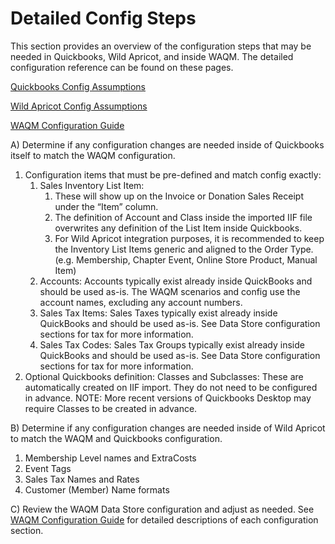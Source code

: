 # Detailed Config Steps

This section provides an overview of the configuration steps that may be needed in Quickbooks, Wild Apricot, and inside WAQM.  The detailed configuration reference can be found on these pages.

[Quickbooks Config Assumptions](../waqm-config-reference/quickbooks-config-assumptions.md)

[Wild Apricot Config Assumptions](../waqm-config-reference/wild-apricot-config-assumptions.md)

[WAQM Configuration Guide](../waqm-config-reference/waqm-configuration-guide.md)

A\) Determine if any configuration changes are needed inside of Quickbooks itself to match the WAQM configuration.  

1. Configuration items that must be pre-defined and match config exactly: 
   1. Sales Inventory List Item:
      1. These will show up on the Invoice or Donation Sales Receipt under the “Item” column.
      2. The definition of Account and Class inside the imported IIF file overwrites any definition of the List Item inside Quickbooks. 
      3. For Wild Apricot integration purposes, it is recommended to keep the Inventory List Items generic and aligned to the Order Type. \(e.g. Membership, Chapter Event, Online Store Product, Manual Item\) 
   2. Accounts: Accounts typically exist already inside QuickBooks and should be used as-is. The WAQM scenarios and config use the account names, excluding any account numbers. 
   3. Sales Tax Items: Sales Taxes typically exist already inside QuickBooks and should be used as-is. See Data Store configuration sections for tax for more information. 
   4. Sales Tax Codes: Sales Tax Groups typically exist already inside QuickBooks and should be used as-is. See Data Store configuration sections for tax for more information. 
2. Optional Quickbooks definition: Classes and Subclasses: These are automatically created on IIF import. They do not need to be configured in advance.  NOTE: More recent versions of Quickbooks Desktop may require Classes to be created in advance.

B\) Determine if any configuration changes are needed inside of Wild Apricot to match the WAQM and Quickbooks configuration.  

1. Membership Level names and ExtraCosts 
2. Event Tags 
3. Sales Tax Names and Rates 
4. Customer \(Member\) Name formats

C\) Review the WAQM Data Store configuration and adjust as needed. See [WAQM Configuration Guide](../waqm-config-reference/waqm-configuration-guide.md) for detailed descriptions of each configuration section.

